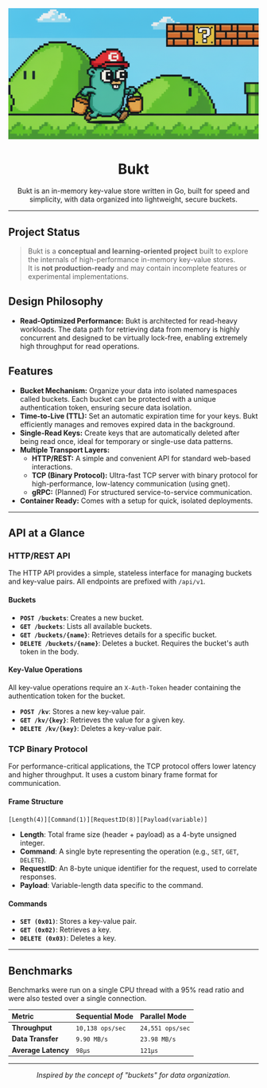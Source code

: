 <div align="center">
  <img src="./readme/banner.png" alt="Bukt Logo" width="1000">
  <h1 align="center">Bukt</h1>
  <p align="center">
    Bukt is an in-memory key-value store written in Go, built for speed and simplicity, with data organized into lightweight, secure buckets.
  </p>
</div>

---

## Project Status

> Bukt is a **conceptual and learning-oriented project** built to explore the internals of high-performance in-memory key-value stores.  
> It is **not production-ready** and may contain incomplete features or experimental implementations.


## Design Philosophy

-   **Read-Optimized Performance:** Bukt is architected for read-heavy workloads. The data path for retrieving data from memory is highly concurrent and designed to be virtually lock-free, enabling extremely high throughput for read operations.

## Features

- **Bucket Mechanism:** Organize your data into isolated namespaces called buckets. Each bucket can be protected with a unique authentication token, ensuring secure data isolation.
- **Time-to-Live (TTL):** Set an automatic expiration time for your keys. Bukt efficiently manages and removes expired data in the background.
- **Single-Read Keys:** Create keys that are automatically deleted after being read once, ideal for temporary or single-use data patterns.
- **Multiple Transport Layers:**
  - **HTTP/REST:** A simple and convenient API for standard web-based interactions.
  - **TCP (Binary Protocol):** Ultra-fast TCP server with binary protocol for high-performance, low-latency communication (using gnet).
  - **gRPC:** (Planned) For structured service-to-service communication.
- **Container Ready:** Comes with a setup for quick, isolated deployments.

---

## API at a Glance

### HTTP/REST API

The HTTP API provides a simple, stateless interface for managing buckets and key-value pairs. All endpoints are prefixed with `/api/v1`.

#### Buckets

-   **`POST /buckets`**: Creates a new bucket.
-   **`GET /buckets`**: Lists all available buckets.
-   **`GET /buckets/{name}`**: Retrieves details for a specific bucket.
-   **`DELETE /buckets/{name}`**: Deletes a bucket. Requires the bucket's auth token in the body.

#### Key-Value Operations

All key-value operations require an `X-Auth-Token` header containing the authentication token for the bucket.

-   **`POST /kv`**: Stores a new key-value pair.
-   **`GET /kv/{key}`**: Retrieves the value for a given key.
-   **`DELETE /kv/{key}`**: Deletes a key-value pair.

### TCP Binary Protocol

For performance-critical applications, the TCP protocol offers lower latency and higher throughput. It uses a custom binary frame format for communication.

#### Frame Structure

`[Length(4)][Command(1)][RequestID(8)][Payload(variable)]`

-   **Length**: Total frame size (header + payload) as a 4-byte unsigned integer.
-   **Command**: A single byte representing the operation (e.g., `SET`, `GET`, `DELETE`).
-   **RequestID**: An 8-byte unique identifier for the request, used to correlate responses.
-   **Payload**: Variable-length data specific to the command.

#### Commands

-   **`SET (0x01)`**: Stores a key-value pair.
-   **`GET (0x02)`**: Retrieves a key.
-   **`DELETE (0x03)`**: Deletes a key.

---

## Benchmarks

Benchmarks were run on a single CPU thread with a 95% read ratio and were also tested over a single connection.

| Metric | Sequential Mode  | Parallel Mode    |
| :--- |:-----------------|:-----------------|
| **Throughput** | `10,138 ops/sec` | `24,551 ops/sec` |
| **Data Transfer** | `9.90 MB/s`      | `23.98 MB/s`     |
| **Average Latency** | `98µs`           | `121µs`          |

---

<p align="center">
  <em>Inspired by the concept of "buckets" for data organization.</em>
</p>
